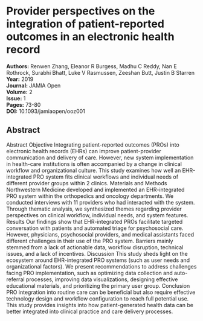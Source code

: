 # Provider perspectives on the integration of patient-reported outcomes in an electronic health record

**Authors:** Renwen Zhang, Eleanor R Burgess, Madhu C Reddy, Nan E Rothrock, Surabhi Bhatt, Luke V Rasmussen, Zeeshan Butt, Justin B Starren  
**Year:** 2019  
**Journal:** JAMIA Open  
**Volume:** 2  
**Issue:** 1  
**Pages:** 73-80  
**DOI:** 10.1093/jamiaopen/ooz001  

## Abstract
Abstract                                 Objective                  Integrating patient-reported outcomes (PROs) into electronic health records (EHRs) can improve patient-provider communication and delivery of care. However, new system implementation in health-care institutions is often accompanied by a change in clinical workflow and organizational culture. This study examines how well an EHR-integrated PRO system fits clinical workflows and individual needs of different provider groups within 2 clinics.                                                Materials and Methods                  Northwestern Medicine developed and implemented an EHR-integrated PRO system within the orthopedics and oncology departments. We conducted interviews with 11 providers who had interacted with the system. Through thematic analysis, we synthesized themes regarding provider perspectives on clinical workflow, individual needs, and system features.                                                Results                  Our findings show that EHR-integrated PROs facilitate targeted conversation with patients and automated triage for psychosocial care. However, physicians, psychosocial providers, and medical assistants faced different challenges in their use of the PRO system. Barriers mainly stemmed from a lack of actionable data, workflow disruption, technical issues, and a lack of incentives.                                                Discussion                  This study sheds light on the ecosystem around EHR-integrated PRO systems (such as user needs and organizational factors). We present recommendations to address challenges facing PRO implementation, such as optimizing data collection and auto-referral processes, improving data visualizations, designing effective educational materials, and prioritizing the primary user group.                                                Conclusion                  PRO integration into routine care can be beneficial but also require effective technology design and workflow configuration to reach full potential use. This study provides insights into how patient-generated health data can be better integrated into clinical practice and care delivery processes.

